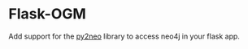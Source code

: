 # Flask-OGM

Add support for the [py2neo](http://py2neo.org/v3/http://py2neo.org/v3/) library to access neo4j in your flask app.
